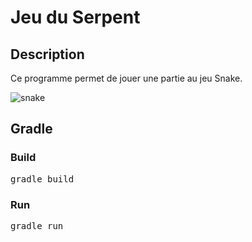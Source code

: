# Jeu du Serpent

## Description

Ce programme permet de jouer une partie au jeu Snake.

![snake](https://github.com/user-attachments/assets/d7df39be-4914-4290-8825-6d990812ef3b)

## Gradle

### Build

<pre>
gradle build
</pre>

### Run

<pre>
gradle run
</pre>

